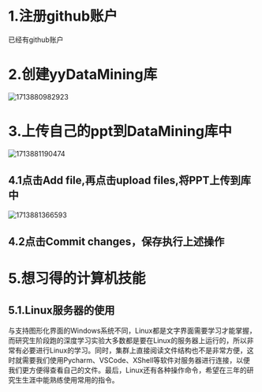 # 1.注册github账户
已经有github账户
# 2.创建yyDataMining库
![1713880982923](https://github.com/yy19547/yyDatamining/assets/104806785/607f17e3-573d-44c0-9c60-f9441d928992)
# 3.上传自己的ppt到DataMining库中
![1713881190474](https://github.com/yy19547/yyDatamining/assets/104806785/e2f4f6c7-1fc7-4cd7-ac8f-8c1e4b926bc6)
## 4.1点击Add file,再点击upload files,将PPT上传到库中
![1713881366593](https://github.com/yy19547/yyDatamining/assets/104806785/a5555a0f-3291-4cab-896e-eaa5e20268f6)
## 4.2点击Commit changes，保存执行上述操作
# 5.想习得的计算机技能
##  5.1.Linux服务器的使用
  与支持图形化界面的Windows系统不同，Linux都是文字界面需要学习才能掌握，而研究生阶段跑的深度学习实验大多数都是要在Linux的服务器上运行的，所以非常有必要进行Linux的学习。同时，集群上直接阅读文件结构也不是非常方便，这时就需要我们使用Pycharm、VSCode、XShell等软件对服务器进行连接，以便我们更方便得查看自己的文件。最后，Linux还有各种操作命令，希望在三年的研究生生涯中能熟练使用常用的指令。
##  
